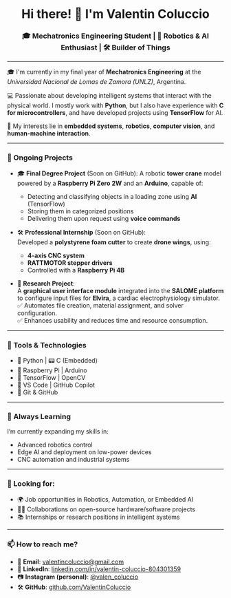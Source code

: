 <h1 align="center">Hi there! 👋 I'm Valentin Coluccio</h1>
<h3 align="center">🎓 Mechatronics Engineering Student | 🤖 Robotics & AI Enthusiast | 🛠 Builder of Things</h3>

---

🎓 I'm currently in my final year of **Mechatronics Engineering** at the _Universidad Nacional de Lomas de Zamora (UNLZ)_, Argentina.

💻 Passionate about developing intelligent systems that interact with the physical world. I mostly work with **Python**, but I also have experience with **C for microcontrollers**, and have developed projects using **TensorFlow** for AI.

🧠 My interests lie in **embedded systems**, **robotics**, **computer vision**, and **human-machine interaction**.

---

### 🔭 Ongoing Projects

- 🎓 **Final Degree Project** (Soon on GitHub): A robotic **tower crane** model powered by a **Raspberry Pi Zero 2W** and an **Arduino**, capable of:
  - Detecting and classifying objects in a loading zone using **AI** (TensorFlow)
  - Storing them in categorized positions
  - Delivering them upon request using **voice commands**

- 🛠️ **Professional Internship** (Soon on GitHub):  
  Developed a **polystyrene foam cutter** to create **drone wings**, using:
  - **4-axis CNC system**
  - **RATTMOTOR stepper drivers**
  - Controlled with a **Raspberry Pi 4B**

- 🧪 **Research Project**:  
  A **graphical user interface module** integrated into the **SALOME platform** to configure input files for **Elvira**, a cardiac electrophysiology simulator.  
  ✅ Automates file creation, material assignment, and solver configuration.  
  ✅ Enhances usability and reduces time and resource consumption.

---

### 🧰 Tools & Technologies

- 🐍 Python | 📟 C (Embedded)
- 🤖 Raspberry Pi | Arduino
- 🧠 TensorFlow | OpenCV
- 🔧 VS Code | GitHub Copilot
- 📁 Git & GitHub

---

### 🌱 Always Learning

I’m currently expanding my skills in:
- Advanced robotics control
- Edge AI and deployment on low-power devices
- CNC automation and industrial systems

---

### 🤝 Looking for:

- 🌍 Job opportunities in Robotics, Automation, or Embedded AI
- 👨‍💻 Collaborations on open-source hardware/software projects
- 📚 Internships or research positions in intelligent systems

---

### 📫 How to reach me?

- 📧 **Email**: [valentincoluccio@gmail.com](mailto:valentincoluccio@gmail.com)  
- 💼 **LinkedIn**: [linkedin.com/in/valentin-coluccio-804301359](https://www.linkedin.com/in/valentin-coluccio-804301359/)  
- 📷 **Instagram (personal)**: [@valen_coluccio](https://www.instagram.com/valen_coluccio/)
- 🛠 **GitHub**: [github.com/ValentinColuccio](https://github.com/ValentinColuccio)
<!-- - 📄 **CV**: [View Resume](#) -->

<!-----

<p align="center">
  <img src="https://profile-counter.glitch.me/valencoluccio/count.svg" alt="Visitors" /> <br/>
  <i>Thanks for stopping by!</i> 🚀
</p>
--->
